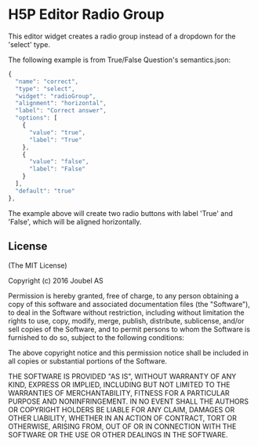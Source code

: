 H5P Editor Radio Group
==========

This editor widget creates a radio group instead of a dropdown for the 'select' type.

The following example is from True/False Question's semantics.json:
```javascript
{
  "name": "correct",
  "type": "select",
  "widget": "radioGroup",
  "alignment": "horizontal",
  "label": "Correct answer",
  "options": [
    {
      "value": "true",
      "label": "True"
    },
    {
      "value": "false",
      "label": "False"
    }
  ],
  "default": "true"
},
```
The example above will create two radio buttons with label 'True' and 'False', which
will be aligned horizontally.

## License

(The MIT License)

Copyright (c) 2016 Joubel AS

Permission is hereby granted, free of charge, to any person obtaining a copy of this software and associated documentation files (the "Software"), to deal in the Software without restriction, including without limitation the rights to use, copy, modify, merge, publish, distribute, sublicense, and/or sell copies of the Software, and to permit persons to whom the Software is furnished to do so, subject to the following conditions:

The above copyright notice and this permission notice shall be included in all copies or substantial portions of the Software.

THE SOFTWARE IS PROVIDED "AS IS", WITHOUT WARRANTY OF ANY KIND, EXPRESS OR IMPLIED, INCLUDING BUT NOT LIMITED TO THE WARRANTIES OF MERCHANTABILITY, FITNESS FOR A PARTICULAR PURPOSE AND NONINFRINGEMENT. IN NO EVENT SHALL THE AUTHORS OR COPYRIGHT HOLDERS BE LIABLE FOR ANY CLAIM, DAMAGES OR OTHER LIABILITY, WHETHER IN AN ACTION OF CONTRACT, TORT OR OTHERWISE, ARISING FROM, OUT OF OR IN CONNECTION WITH THE SOFTWARE OR THE USE OR OTHER DEALINGS IN THE SOFTWARE.
